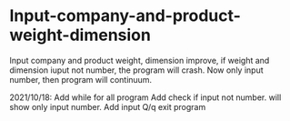 # Input-company-and-product-weight-dimension
Input company and product weight, dimension
improve, if weight and dimension iuput not number, the program will crash.
Now only input number, then program will continuum. 

2021/10/18:
Add while for all program 
Add check if input not number. will show only input number.
Add input Q/q exit program
